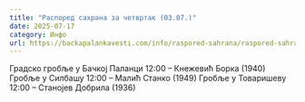 ```yaml
---
title: "Распоред сахрана за четвртак (03.07.)"
date: 2025-07-17
category: Инфо
url: https://backapalankavesti.com/info/raspored-sahrana/raspored-sahrana-za-cetvrtak-03-07/
---
```


Градско гробље у Бачкој Паланци
12:00 – Кнежевић Борка (1940)
Гробље у Силбашу
12:00 – Малић Станко (1949)
Гробље у Товаришеву
12:00 – Станојев Добрила (1936)
